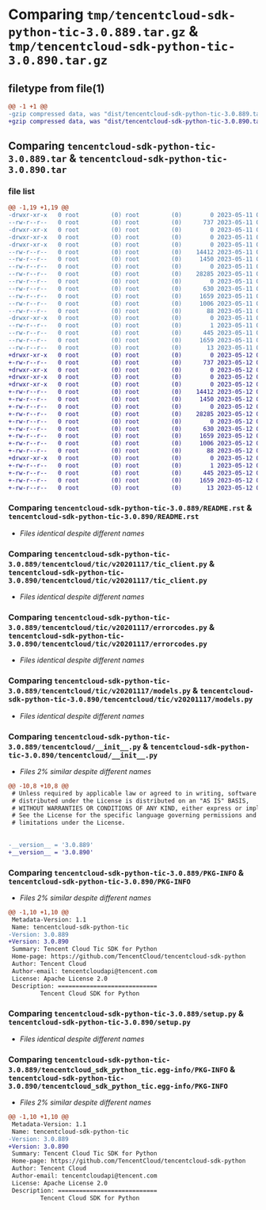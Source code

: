 # Comparing `tmp/tencentcloud-sdk-python-tic-3.0.889.tar.gz` & `tmp/tencentcloud-sdk-python-tic-3.0.890.tar.gz`

## filetype from file(1)

```diff
@@ -1 +1 @@
-gzip compressed data, was "dist/tencentcloud-sdk-python-tic-3.0.889.tar", last modified: Thu May 11 03:22:58 2023, max compression
+gzip compressed data, was "dist/tencentcloud-sdk-python-tic-3.0.890.tar", last modified: Fri May 12 04:09:43 2023, max compression
```

## Comparing `tencentcloud-sdk-python-tic-3.0.889.tar` & `tencentcloud-sdk-python-tic-3.0.890.tar`

### file list

```diff
@@ -1,19 +1,19 @@
-drwxr-xr-x   0 root         (0) root         (0)        0 2023-05-11 03:22:58.000000 tencentcloud-sdk-python-tic-3.0.889/
--rw-r--r--   0 root         (0) root         (0)      737 2023-05-11 03:22:58.000000 tencentcloud-sdk-python-tic-3.0.889/README.rst
-drwxr-xr-x   0 root         (0) root         (0)        0 2023-05-11 03:22:58.000000 tencentcloud-sdk-python-tic-3.0.889/tencentcloud/
-drwxr-xr-x   0 root         (0) root         (0)        0 2023-05-11 03:22:58.000000 tencentcloud-sdk-python-tic-3.0.889/tencentcloud/tic/
-drwxr-xr-x   0 root         (0) root         (0)        0 2023-05-11 03:22:58.000000 tencentcloud-sdk-python-tic-3.0.889/tencentcloud/tic/v20201117/
--rw-r--r--   0 root         (0) root         (0)    14412 2023-05-11 03:22:58.000000 tencentcloud-sdk-python-tic-3.0.889/tencentcloud/tic/v20201117/tic_client.py
--rw-r--r--   0 root         (0) root         (0)     1450 2023-05-11 03:22:58.000000 tencentcloud-sdk-python-tic-3.0.889/tencentcloud/tic/v20201117/errorcodes.py
--rw-r--r--   0 root         (0) root         (0)        0 2023-05-11 03:22:58.000000 tencentcloud-sdk-python-tic-3.0.889/tencentcloud/tic/v20201117/__init__.py
--rw-r--r--   0 root         (0) root         (0)    28285 2023-05-11 03:22:58.000000 tencentcloud-sdk-python-tic-3.0.889/tencentcloud/tic/v20201117/models.py
--rw-r--r--   0 root         (0) root         (0)        0 2023-05-11 03:22:58.000000 tencentcloud-sdk-python-tic-3.0.889/tencentcloud/tic/__init__.py
--rw-r--r--   0 root         (0) root         (0)      630 2023-05-11 03:22:58.000000 tencentcloud-sdk-python-tic-3.0.889/tencentcloud/__init__.py
--rw-r--r--   0 root         (0) root         (0)     1659 2023-05-11 03:22:58.000000 tencentcloud-sdk-python-tic-3.0.889/PKG-INFO
--rw-r--r--   0 root         (0) root         (0)     1006 2023-05-11 03:22:58.000000 tencentcloud-sdk-python-tic-3.0.889/setup.py
--rw-r--r--   0 root         (0) root         (0)       88 2023-05-11 03:22:58.000000 tencentcloud-sdk-python-tic-3.0.889/setup.cfg
-drwxr-xr-x   0 root         (0) root         (0)        0 2023-05-11 03:22:58.000000 tencentcloud-sdk-python-tic-3.0.889/tencentcloud_sdk_python_tic.egg-info/
--rw-r--r--   0 root         (0) root         (0)        1 2023-05-11 03:22:58.000000 tencentcloud-sdk-python-tic-3.0.889/tencentcloud_sdk_python_tic.egg-info/dependency_links.txt
--rw-r--r--   0 root         (0) root         (0)      445 2023-05-11 03:22:58.000000 tencentcloud-sdk-python-tic-3.0.889/tencentcloud_sdk_python_tic.egg-info/SOURCES.txt
--rw-r--r--   0 root         (0) root         (0)     1659 2023-05-11 03:22:58.000000 tencentcloud-sdk-python-tic-3.0.889/tencentcloud_sdk_python_tic.egg-info/PKG-INFO
--rw-r--r--   0 root         (0) root         (0)       13 2023-05-11 03:22:58.000000 tencentcloud-sdk-python-tic-3.0.889/tencentcloud_sdk_python_tic.egg-info/top_level.txt
+drwxr-xr-x   0 root         (0) root         (0)        0 2023-05-12 04:09:43.000000 tencentcloud-sdk-python-tic-3.0.890/
+-rw-r--r--   0 root         (0) root         (0)      737 2023-05-12 04:09:43.000000 tencentcloud-sdk-python-tic-3.0.890/README.rst
+drwxr-xr-x   0 root         (0) root         (0)        0 2023-05-12 04:09:43.000000 tencentcloud-sdk-python-tic-3.0.890/tencentcloud/
+drwxr-xr-x   0 root         (0) root         (0)        0 2023-05-12 04:09:43.000000 tencentcloud-sdk-python-tic-3.0.890/tencentcloud/tic/
+drwxr-xr-x   0 root         (0) root         (0)        0 2023-05-12 04:09:43.000000 tencentcloud-sdk-python-tic-3.0.890/tencentcloud/tic/v20201117/
+-rw-r--r--   0 root         (0) root         (0)    14412 2023-05-12 04:09:43.000000 tencentcloud-sdk-python-tic-3.0.890/tencentcloud/tic/v20201117/tic_client.py
+-rw-r--r--   0 root         (0) root         (0)     1450 2023-05-12 04:09:43.000000 tencentcloud-sdk-python-tic-3.0.890/tencentcloud/tic/v20201117/errorcodes.py
+-rw-r--r--   0 root         (0) root         (0)        0 2023-05-12 04:09:43.000000 tencentcloud-sdk-python-tic-3.0.890/tencentcloud/tic/v20201117/__init__.py
+-rw-r--r--   0 root         (0) root         (0)    28285 2023-05-12 04:09:43.000000 tencentcloud-sdk-python-tic-3.0.890/tencentcloud/tic/v20201117/models.py
+-rw-r--r--   0 root         (0) root         (0)        0 2023-05-12 04:09:43.000000 tencentcloud-sdk-python-tic-3.0.890/tencentcloud/tic/__init__.py
+-rw-r--r--   0 root         (0) root         (0)      630 2023-05-12 04:09:43.000000 tencentcloud-sdk-python-tic-3.0.890/tencentcloud/__init__.py
+-rw-r--r--   0 root         (0) root         (0)     1659 2023-05-12 04:09:43.000000 tencentcloud-sdk-python-tic-3.0.890/PKG-INFO
+-rw-r--r--   0 root         (0) root         (0)     1006 2023-05-12 04:09:43.000000 tencentcloud-sdk-python-tic-3.0.890/setup.py
+-rw-r--r--   0 root         (0) root         (0)       88 2023-05-12 04:09:43.000000 tencentcloud-sdk-python-tic-3.0.890/setup.cfg
+drwxr-xr-x   0 root         (0) root         (0)        0 2023-05-12 04:09:43.000000 tencentcloud-sdk-python-tic-3.0.890/tencentcloud_sdk_python_tic.egg-info/
+-rw-r--r--   0 root         (0) root         (0)        1 2023-05-12 04:09:43.000000 tencentcloud-sdk-python-tic-3.0.890/tencentcloud_sdk_python_tic.egg-info/dependency_links.txt
+-rw-r--r--   0 root         (0) root         (0)      445 2023-05-12 04:09:43.000000 tencentcloud-sdk-python-tic-3.0.890/tencentcloud_sdk_python_tic.egg-info/SOURCES.txt
+-rw-r--r--   0 root         (0) root         (0)     1659 2023-05-12 04:09:43.000000 tencentcloud-sdk-python-tic-3.0.890/tencentcloud_sdk_python_tic.egg-info/PKG-INFO
+-rw-r--r--   0 root         (0) root         (0)       13 2023-05-12 04:09:43.000000 tencentcloud-sdk-python-tic-3.0.890/tencentcloud_sdk_python_tic.egg-info/top_level.txt
```

### Comparing `tencentcloud-sdk-python-tic-3.0.889/README.rst` & `tencentcloud-sdk-python-tic-3.0.890/README.rst`

 * *Files identical despite different names*

### Comparing `tencentcloud-sdk-python-tic-3.0.889/tencentcloud/tic/v20201117/tic_client.py` & `tencentcloud-sdk-python-tic-3.0.890/tencentcloud/tic/v20201117/tic_client.py`

 * *Files identical despite different names*

### Comparing `tencentcloud-sdk-python-tic-3.0.889/tencentcloud/tic/v20201117/errorcodes.py` & `tencentcloud-sdk-python-tic-3.0.890/tencentcloud/tic/v20201117/errorcodes.py`

 * *Files identical despite different names*

### Comparing `tencentcloud-sdk-python-tic-3.0.889/tencentcloud/tic/v20201117/models.py` & `tencentcloud-sdk-python-tic-3.0.890/tencentcloud/tic/v20201117/models.py`

 * *Files identical despite different names*

### Comparing `tencentcloud-sdk-python-tic-3.0.889/tencentcloud/__init__.py` & `tencentcloud-sdk-python-tic-3.0.890/tencentcloud/__init__.py`

 * *Files 2% similar despite different names*

```diff
@@ -10,8 +10,8 @@
 # Unless required by applicable law or agreed to in writing, software
 # distributed under the License is distributed on an "AS IS" BASIS,
 # WITHOUT WARRANTIES OR CONDITIONS OF ANY KIND, either express or implied.
 # See the License for the specific language governing permissions and
 # limitations under the License.
 
 
-__version__ = '3.0.889'
+__version__ = '3.0.890'
```

### Comparing `tencentcloud-sdk-python-tic-3.0.889/PKG-INFO` & `tencentcloud-sdk-python-tic-3.0.890/PKG-INFO`

 * *Files 2% similar despite different names*

```diff
@@ -1,10 +1,10 @@
 Metadata-Version: 1.1
 Name: tencentcloud-sdk-python-tic
-Version: 3.0.889
+Version: 3.0.890
 Summary: Tencent Cloud Tic SDK for Python
 Home-page: https://github.com/TencentCloud/tencentcloud-sdk-python
 Author: Tencent Cloud
 Author-email: tencentcloudapi@tencent.com
 License: Apache License 2.0
 Description: ============================
         Tencent Cloud SDK for Python
```

### Comparing `tencentcloud-sdk-python-tic-3.0.889/setup.py` & `tencentcloud-sdk-python-tic-3.0.890/setup.py`

 * *Files identical despite different names*

### Comparing `tencentcloud-sdk-python-tic-3.0.889/tencentcloud_sdk_python_tic.egg-info/PKG-INFO` & `tencentcloud-sdk-python-tic-3.0.890/tencentcloud_sdk_python_tic.egg-info/PKG-INFO`

 * *Files 2% similar despite different names*

```diff
@@ -1,10 +1,10 @@
 Metadata-Version: 1.1
 Name: tencentcloud-sdk-python-tic
-Version: 3.0.889
+Version: 3.0.890
 Summary: Tencent Cloud Tic SDK for Python
 Home-page: https://github.com/TencentCloud/tencentcloud-sdk-python
 Author: Tencent Cloud
 Author-email: tencentcloudapi@tencent.com
 License: Apache License 2.0
 Description: ============================
         Tencent Cloud SDK for Python
```

